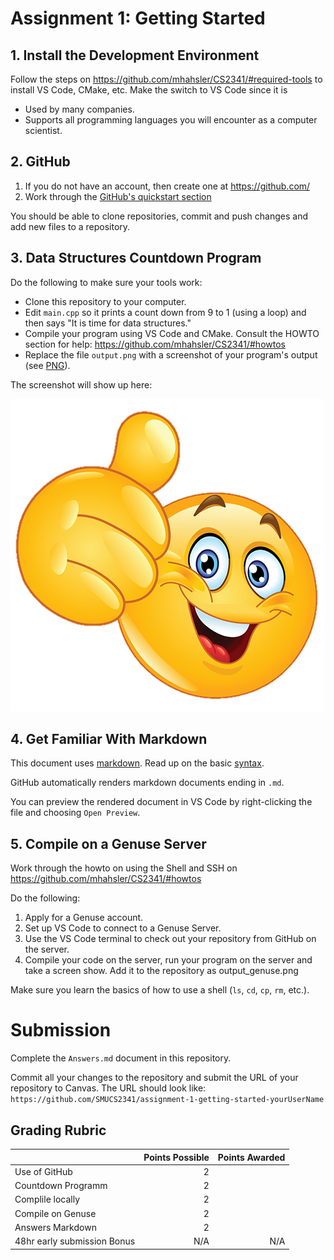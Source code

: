 # Assignment 1: Getting Started

## 1. Install the Development Environment

Follow the steps on https://github.com/mhahsler/CS2341/#required-tools to install VS Code, CMake, etc.
Make the switch to VS Code since it is
* Used by many companies.
* Supports all programming languages you will encounter as a computer scientist. 

## 2. GitHub

1. If you do not have an account, then create one at https://github.com/
2. Work through the [GitHub's quickstart section](https://docs.github.com/en/get-started/quickstart)

You should be able to clone repositories, commit and push changes and add new files to a repository.

## 3. Data Structures Countdown Program

Do the following to make sure your tools work:

- Clone this repository to your computer.
- Edit `main.cpp` so it prints a count down from 9 to 1 (using a loop) and then says "It is time for data structures."
- Compile your program using VS Code and CMake. Consult the HOWTO section for help: https://github.com/mhahsler/CS2341/#howtos
- Replace the file `output.png` with a screenshot of your program's output (see [PNG](https://en.wikipedia.org/wiki/Portable_Network_Graphics)).

The screenshot will show up here:

![Screenshot of my program's output](output.png)

## 4. Get Familiar With Markdown

This document uses [markdown](https://www.markdownguide.org/getting-started/). Read up on the basic [syntax](https://www.markdownguide.org/basic-syntax/).

GitHub automatically renders markdown documents ending in `.md`.

You can preview the rendered document in VS Code by right-clicking the file and choosing `Open Preview`. 

## 5. Compile on a Genuse Server

Work through the howto on using the Shell and SSH on https://github.com/mhahsler/CS2341/#howtos

Do the following:
1. Apply for a Genuse account.
2. Set up VS Code to connect to a Genuse Server.
3. Use the VS Code terminal to check out your repository from GitHub on the server.
4. Compile your code on the server, run your program on the server and take a screen show. Add it to the repository
   as output_genuse.png 

Make sure you learn the basics of how to use a shell (`ls`, `cd`, `cp`, `rm`, etc.).  

# Submission

Complete the `Answers.md` document in this repository.

Commit all your changes to the repository and submit the URL of your repository to Canvas. The URL should look like: `https://github.com/SMUCS2341/assignment-1-getting-started-yourUserName`

## Grading Rubric

|                             | Points Possible | Points Awarded |
| :------------------         | --------------: | -------------: |
| Use of GitHub		      | 2               |                |
| Countdown Programm	      | 2               |                |
| Complile locally	      | 2               |                |
| Compile on Genuse	      | 2               |                |
| Answers Markdown	      | 2               |                |
| 48hr early submission Bonus | N/A             | N/A            |

